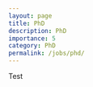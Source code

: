 ```yaml
---
layout: page
title: PhD
description: PhD
importance: 5
category: PhD
permalink: /jobs/phd/
---
```


Test